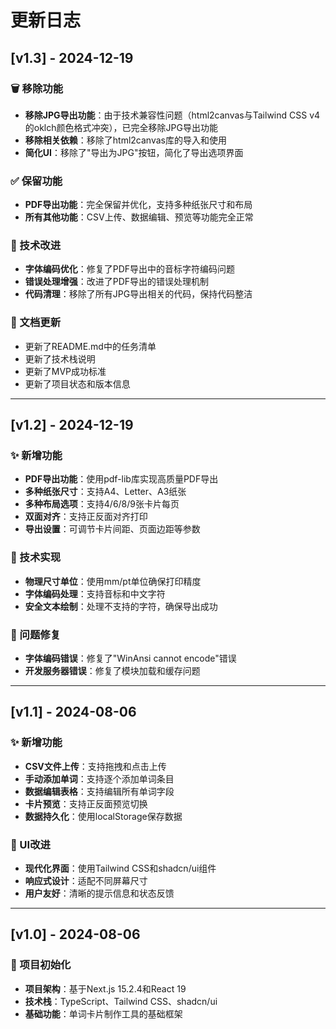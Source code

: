 # 更新日志

## [v1.3] - 2024-12-19

### 🗑️ 移除功能
- **移除JPG导出功能**：由于技术兼容性问题（html2canvas与Tailwind CSS v4的oklch颜色格式冲突），已完全移除JPG导出功能
- **移除相关依赖**：移除了html2canvas库的导入和使用
- **简化UI**：移除了"导出为JPG"按钮，简化了导出选项界面

### ✅ 保留功能
- **PDF导出功能**：完全保留并优化，支持多种纸张尺寸和布局
- **所有其他功能**：CSV上传、数据编辑、预览等功能完全正常

### 🔧 技术改进
- **字体编码优化**：修复了PDF导出中的音标字符编码问题
- **错误处理增强**：改进了PDF导出的错误处理机制
- **代码清理**：移除了所有JPG导出相关的代码，保持代码整洁

### 📝 文档更新
- 更新了README.md中的任务清单
- 更新了技术栈说明
- 更新了MVP成功标准
- 更新了项目状态和版本信息

---

## [v1.2] - 2024-12-19

### ✨ 新增功能
- **PDF导出功能**：使用pdf-lib库实现高质量PDF导出
- **多种纸张尺寸**：支持A4、Letter、A3纸张
- **多种布局选项**：支持4/6/8/9张卡片每页
- **双面对齐**：支持正反面对齐打印
- **导出设置**：可调节卡片间距、页面边距等参数

### 🔧 技术实现
- **物理尺寸单位**：使用mm/pt单位确保打印精度
- **字体编码处理**：支持音标和中文字符
- **安全文本绘制**：处理不支持的字符，确保导出成功

### 🐛 问题修复
- **字体编码错误**：修复了"WinAnsi cannot encode"错误
- **开发服务器错误**：修复了模块加载和缓存问题

---

## [v1.1] - 2024-08-06

### ✨ 新增功能
- **CSV文件上传**：支持拖拽和点击上传
- **手动添加单词**：支持逐个添加单词条目
- **数据编辑表格**：支持编辑所有单词字段
- **卡片预览**：支持正反面预览切换
- **数据持久化**：使用localStorage保存数据

### 🎨 UI改进
- **现代化界面**：使用Tailwind CSS和shadcn/ui组件
- **响应式设计**：适配不同屏幕尺寸
- **用户友好**：清晰的提示信息和状态反馈

---

## [v1.0] - 2024-08-06

### 🎯 项目初始化
- **项目架构**：基于Next.js 15.2.4和React 19
- **技术栈**：TypeScript、Tailwind CSS、shadcn/ui
- **基础功能**：单词卡片制作工具的基础框架 